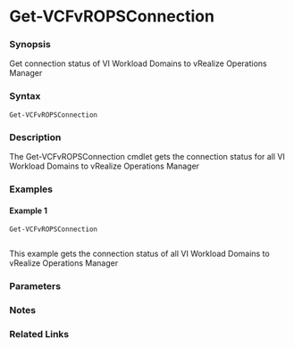 # Get-VCFvROPSConnection

### Synopsis
Get connection status of VI Workload Domains to vRealize Operations Manager

### Syntax
```
Get-VCFvROPSConnection
```

### Description
The Get-VCFvROPSConnection cmdlet gets the connection status for all VI Workload Domains to vRealize Operations Manager

### Examples
#### Example 1
```
Get-VCFvROPSConnection
        
```
This example gets the connection status of all VI Workload Domains to vRealize Operations Manager

### Parameters

### Notes

### Related Links
